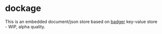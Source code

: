 # dockage
This is an embedded document/json store based on [badger](https://github.com/dgraph-io/badger) key-value store - WIP, alpha quality.
